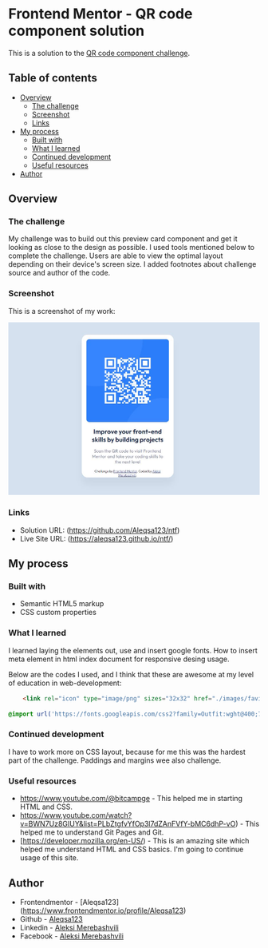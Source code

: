 # Frontend Mentor - QR code component solution

This is a solution to the [QR code component challenge](https://www.frontendmentor.io/challenges/qr-code-component-iux_sIO_H). 

## Table of contents

- [Overview](#overview)
  - [The challenge](#the-challenge)
  - [Screenshot](#screenshot)
  - [Links](#links)
- [My process](#my-process)
  - [Built with](#built-with)
  - [What I learned](#what-i-learned)
  - [Continued development](#continued-development)
  - [Useful resources](#useful-resources)
- [Author](#author)

## Overview

### The challenge

My challenge was to build out this preview card component and get it looking as close to the design as possible.
I used tools mentioned below to  complete the challenge. 
Users are able to view the optimal layout depending on their device's screen size.
I added footnotes about challenge source and author of the code.

### Screenshot

This is a screenshot of my work:

![](./images/screenshot.JPG)

### Links

- Solution URL: (https://github.com/Aleqsa123/ntf)
- Live Site URL: (https://aleqsa123.github.io/ntf/)


## My process

### Built with

- Semantic HTML5 markup
- CSS custom properties

### What I learned

I learned laying the elements out, use and insert google fonts. How to insert meta element in html index document for responsive desing usage.

Below are the codes I used, and I think that these are awesome at my level of education in web-development:

```html
    <link rel="icon" type="image/png" sizes="32x32" href="./images/favicon-32x32.png">
```
```css
@import url('https://fonts.googleapis.com/css2?family=Outfit:wght@400;700&display=swap');
```

### Continued development

I have to work more on CSS layout, because for me this was the hardest part of the challenge. Paddings and margins wee also challenge.

### Useful resources

- https://www.youtube.com/@bitcampge - This helped me in starting HTML and CSS.
- https://www.youtube.com/watch?v=BWN7Uz8GIUY&list=PLbZtgfvYfOp3l7dZAnFVfY-bMC6dhP-vO) - This helped me to understand Git Pages and Git.
- [https://developer.mozilla.org/en-US/) - This is an amazing site which helped me understand HTML and CSS basics. I'm going to continue usage of this site.


## Author

- Frontendmentor - [Aleqsa123] (https://www.frontendmentor.io/profile/Aleqsa123)
- Github - [Aleqsa123](https://github.com/Aleqsa123)
- Linkedin - [Aleksi Merebashvili](https://www.linkedin.com/in/aleksi-merebashvili-36627426/)
- Facebook - [Aleksi Merebashvili](https://www.facebook.com/aleksi.merebashvili)